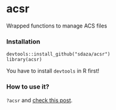 # acsr
Wrapped functions to manage ACS files


### Installation

```
devtools::install_github("sdaza/acsr")   
library(acsr)
```

You have to install `devtools` in R first!

### How to use it?

`?acsr` and [check this post](https://sdaza.com/blog/2016/acsr/).
